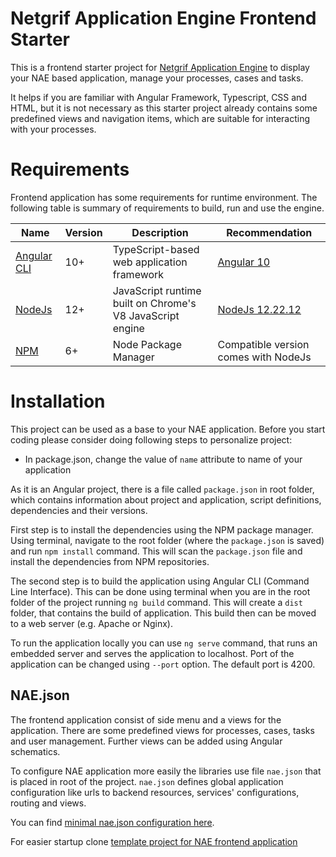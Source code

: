# Netgrif Application Engine Frontend Starter

This is a frontend starter project for [Netgrif Application Engine](https://github.com/netgrif/components) to display your NAE based application, manage your processes, cases and tasks.

It helps if you are familiar with Angular Framework, Typescript, CSS and HTML, but it is not necessary as this starter project already contains some predefined views and navigation items, which are suitable for interacting with your processes.



# Requirements
Frontend application has some requirements for runtime environment. The following table is summary of requirements to build, run and use the engine.

| Name | Version | Description | Recommendation |
|------|---------|-------------|----------------|
| [Angular CLI](https://angular.io) | 10+ | TypeScript-based web application framework | [Angular 10](https://angular.io) |
| [NodeJs](https://nodejs.org/en/) | 12+ | JavaScript runtime built on Chrome's V8 JavaScript engine | [NodeJs 12.22.12](https://nodejs.org/en/download/releases/) |
| [NPM](https://www.npmjs.com) | 6+ | Node Package Manager | Compatible version comes with NodeJs |


# Installation
This project can be used as a base to your NAE application. Before you start coding please consider doing following steps to personalize project:

- In package.json, change the value of ```name``` attribute to name of your application

As it is an Angular project, there is a file called ```package.json``` in root folder, which contains information about project and application, script definitions, dependencies and their versions. 

First step is to install the dependencies using the NPM package manager. Using terminal, navigate to the  root folder (where the ```package.json``` is saved) and run ```npm install``` command. This will scan the ```package.json``` file and install the dependencies from NPM repositories.

The second step is to build the application using Angular CLI (Command Line Interface). This can be done using terminal when you are in the root folder of the project running ```ng build``` command. This will create a ```dist``` folder, that contains the build of application. This build then can be moved to a web server (e.g. Apache or Nginx).

To run the application locally you can use ```ng serve``` command, that runs an embedded server and serves the application to localhost. Port of the application can be changed using ```--port``` option. The default port is 4200.

## NAE.json

The frontend application consist of side menu and a views for the application. There are some predefined views for processes, cases, tasks and user management. Further views can be added using Angular schematics.

To configure NAE application more easily the libraries use file ```nae.json``` that is placed in root of the project.
```nae.json``` defines global application configuration like urls to backend resources, services' configurations, routing and views.

<!--- For generating a view that is defined in ```nae.json``` you can use Angular Schematics. In terminal, use ```ng generate netgrif:components``` command to run NAE Components Schematic tool. --->

You can find [minimal nae.json configuration here](docs/configuration/nae-minimal.json).

For easier startup clone [template project for NAE frontend application](https://github.com/netgrif/nae-frontend-starter)

